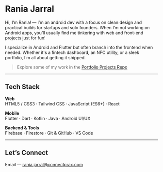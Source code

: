 # Rania Jarral

Hi, I’m Rania! — I’m an android dev with a focus on clean design and practical builds for startups and solo founders. When I’m not working on Android apps, you’ll usually find me tinkering with web and front-end projects just for fun!

I specialize in Android and Flutter but often branch into the frontend when needed. Whether it's a fintech dashboard, an NFC utility, or a sleek portfolio, I’m all about getting it shipped.

> Explore some of my work in the [Portfolio Projects Repo](https://github.com/raniajarral/portfolio-projects)

---

## Tech Stack

**Web**  
HTML5 / CSS3 · Tailwind CSS · JavaScript (ES6+) · React

**Mobile**  
Flutter · Dart · Kotlin · Java · Android UI/UX

**Backend & Tools**  
Firebase · Firestore · Git & GitHub · VS Code

---

## Let’s Connect

Email — [rania.jarral@connectprax.com](mailto:rania.jarral@connectprax.com)  
